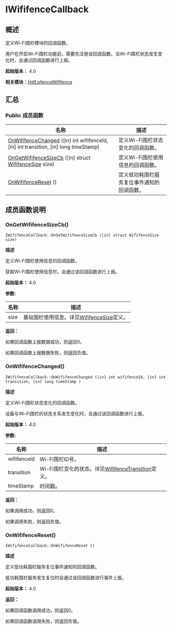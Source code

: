 # IWififenceCallback


## 概述

定义Wi-Fi围栏模块的回调函数。

用户在开启Wi-Fi围栏功能前，需要先注册该回调函数。当Wi-Fi围栏状态发生变化时，会通过回调函数进行上报。

**起始版本：** 4.0

**相关模块：**[HdiLpfenceWififence](_hdi_lpfence_wififence.md)


## 汇总


### Public 成员函数

| 名称 | 描述 | 
| -------- | -------- |
| [OnWififenceChanged](#onwififencechanged) ([in] int wififenceId, [in] int transition, [in] long timeStamp) | 定义Wi-Fi围栏状态变化的回调函数。 | 
| [OnGetWififenceSizeCb](#ongetwififencesizecb) ([in] struct [WififenceSize](_wififence_size.md) size) | 定义Wi-Fi围栏使用信息的回调函数。 | 
| [OnWififenceReset](#onwififencereset) () | 定义低功耗围栏服务复位事件通知的回调函数。 | 


## 成员函数说明


### OnGetWififenceSizeCb()

```
IWififenceCallback::OnGetWififenceSizeCb ([in] struct WififenceSize size)
```

**描述**


定义Wi-Fi围栏使用信息的回调函数。

获取Wi-Fi围栏使用信息时，会通过该回调函数进行上报。

**起始版本：** 4.0

**参数:**

| 名称 | 描述 | 
| -------- | -------- |
| size | 基站围栏使用信息。详见[WififenceSize](_wififence_size.md)定义。 | 

**返回：**

如果回调函数上报数据成功，则返回0。

如果回调函数上报数据失败，则返回负值。


### OnWififenceChanged()

```
IWififenceCallback::OnWififenceChanged ([in] int wififenceId, [in] int transition, [in] long timeStamp )
```

**描述**


定义Wi-Fi围栏状态变化的回调函数。

设备与Wi-Fi围栏的状态关系发生变化时，会通过该回调函数进行上报。

**起始版本：** 4.0

**参数:**

| 名称 | 描述 | 
| -------- | -------- |
| wififenceId | Wi-Fi围栏ID号。 | 
| transition | Wi-Fi围栏变化的状态。详见[WififenceTransition](_hdi_lpfence_wififence.md#wififencetransition)定义。 | 
| timeStamp | 时间戳。 | 

**返回：**

如果调用成功，则返回0。

如果调用失败，则返回负值。


### OnWififenceReset()

```
IWififenceCallback::OnWififenceReset ()
```

**描述**


定义低功耗围栏服务复位事件通知的回调函数。

低功耗围栏服务发生复位时会通过该回调函数进行事件上报。

**起始版本：** 4.0

**返回：**

如果回调函数调用成功，则返回0。

如果回调函数调用失败，则返回负值。
